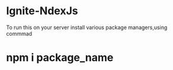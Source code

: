 # Ignite-NdexJs
To run this on your server install various package managers,using commmad 
# npm i package_name
